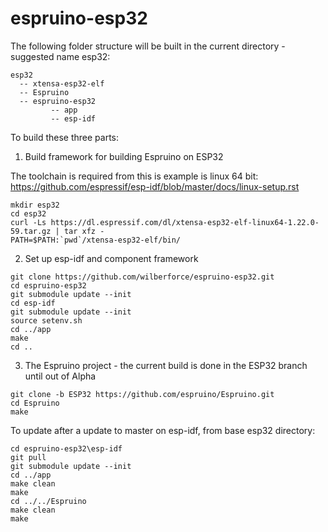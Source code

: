 # espruino-esp32


The following folder structure will be built in the current directory - suggested name esp32:

```
esp32 
  -- xtensa-esp32-elf
  -- Espruino
  -- espruino-esp32
         -- app
         -- esp-idf
```
         
To build these three parts:

1. Build framework for building Espruino on ESP32

The toolchain is required from this is example is linux 64 bit:
https://github.com/espressif/esp-idf/blob/master/docs/linux-setup.rst

```
mkdir esp32
cd esp32
curl -Ls https://dl.espressif.com/dl/xtensa-esp32-elf-linux64-1.22.0-59.tar.gz | tar xfz -
PATH=$PATH:`pwd`/xtensa-esp32-elf/bin/
```

2. Set up esp-idf and component framework
```
git clone https://github.com/wilberforce/espruino-esp32.git
cd espruino-esp32
git submodule update --init
cd esp-idf
git submodule update --init
source setenv.sh
cd ../app
make
cd ..
```

3. The Espruino project - the current build is done in the ESP32 branch until out of Alpha
```
git clone -b ESP32 https://github.com/espruino/Espruino.git
cd Espruino
make
```

To update after a update to master on esp-idf, from base esp32 directory:
```
cd espruino-esp32\esp-idf
git pull
git submodule update --init
cd ../app
make clean
make
cd ../../Espruino
make clean
make
```
